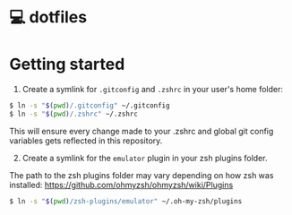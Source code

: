 💻 dotfiles
===

# Getting started

1. Create a symlink for `.gitconfig` and `.zshrc` in your user's home folder:

```sh
$ ln -s "$(pwd)/.gitconfig" ~/.gitconfig
$ ln -s "$(pwd)/.zshrc" ~/.zshrc
```

This will ensure every change made to your .zshrc and global git config variables gets reflected in this repository.

2. Create a symlink for the `emulator` plugin in your zsh plugins folder.

The path to the zsh plugins folder may vary depending on how zsh was installed: https://github.com/ohmyzsh/ohmyzsh/wiki/Plugins

```sh
$ ln -s "$(pwd)/zsh-plugins/emulator" ~/.oh-my-zsh/plugins
```
